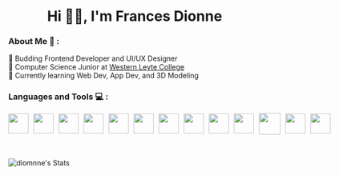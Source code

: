 <h1 align="center"> Hi 👋🏻, I'm Frances Dionne</h1> 

### About Me 🌷 :

🌱 Budding Frontend Developer and UI/UX Designer  
🦁 Computer Science Junior at <a href="https://wlcormoc.edu.ph/" target="_blank" rel="noopener noreferrer">Western Leyte College</a>  
💭 Currently learning Web Dev, App Dev, and 3D Modeling  

### Languages and Tools 💻 :

<div style="display: flex; gap: 10px; align-items: center;">
  <img src="https://cdn.jsdelivr.net/gh/devicons/devicon@latest/icons/html5/html5-original.svg" width="40" height="40"/>
  <img src="https://cdn.jsdelivr.net/gh/devicons/devicon@latest/icons/css3/css3-original.svg" width="40" height="40"/>
  <img src="https://cdn.jsdelivr.net/gh/devicons/devicon@latest/icons/javascript/javascript-original.svg" width="40" height="40"/>
  <img src="https://cdn.jsdelivr.net/gh/devicons/devicon@latest/icons/react/react-original.svg" width="40" height="40"/>
  <img src="https://cdn.jsdelivr.net/gh/devicons/devicon@latest/icons/c/c-original.svg" width="40" height="40"/>
  <img src="https://cdn.jsdelivr.net/gh/devicons/devicon@latest/icons/cplusplus/cplusplus-original.svg" width="40" height="40"/>
  <img src="https://cdn.jsdelivr.net/gh/devicons/devicon@latest/icons/csharp/csharp-original.svg" width="40" height="40"/>
  <img src="https://cdn.jsdelivr.net/gh/devicons/devicon@latest/icons/java/java-original.svg" width="40" height="40"/>
  <img src="https://cdn.jsdelivr.net/gh/devicons/devicon@latest/icons/mysql/mysql-original.svg" width="40" height="40"/>
  <img src="https://cdn.jsdelivr.net/gh/devicons/devicon@latest/icons/figma/figma-original.svg" width="40" height="40"/>
  <img src="https://cdn.jsdelivr.net/gh/devicons/devicon@latest/icons/photoshop/photoshop-original.svg" width="43" height="43"/>
  <img src="https://cdn.jsdelivr.net/gh/devicons/devicon@latest/icons/illustrator/illustrator-line.svg" width="40" height="40"/>
  <img src="https://cdn.jsdelivr.net/gh/devicons/devicon@latest/icons/github/github-original.svg" width="40" height="40"/>
  
</div>
<br>
<br>

![diomnne's Stats](https://github-readme-stats.vercel.app/api?username=diomnne&theme=ayu-mirage&show_icons=true&hide_border=true&count_private=true)





